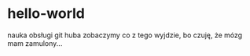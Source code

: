 # hello-world
nauka obsługi git huba
zobaczymy co z tego wyjdzie, bo czuję, że mózg mam zamulony...
